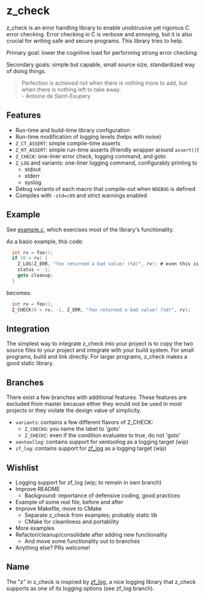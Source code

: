 # z_check
z_check is an error handling library to enable unobtrusive yet rigorous C error checking. Error
checking in C is verbose and annoying, but it is also crucial for writing safe and secure programs.
This library tries to help.

Primary goal: lower the cognitive load for performing strong error checking.

Secondary goals: simple but capable, small source size, standardized way of doing things.

>Perfection is achieved not when there is nothing more to add, but when there is nothing left to
>take away.  
>\- Antoine de Saint-Exupery


## Features
- Run-time and build-time library configuration
- Run-time modification of logging levels (helps with noise)
- `Z_CT_ASSERT`: simple compile-time asserts
- `Z_RT_ASSERT`: simple run-time asserts (friendly wrapper around `assert()`)
- `Z_CHECK`: one-liner error check, logging command, and goto
- `Z_LOG` and variants: one-liner logging command, configurably printing to
    - stdout
    - stderr
    - syslog
- Debug variants of each macro that compile-out when `NDEBUG` is defined
- Compiles with `-std=c99` and strict warnings enabled


## Example
See [example.c](examples/example.c), which exercises most of the library's
functionality.

As a basic example, this code:
```c
  int rv = foo();
  if (0 > rv) {
    Z_LOG(Z_ERR, "foo returned a bad value! (%d)", rv); # even this is non-trivial
    status = -1;
    goto cleanup;
  }
```
becomes:
```c
  int rv = foo();
  Z_CHECK(0 > rv, -1, Z_ERR, "foo returned a bad value! (%d)", rv);
```


## Integration
The simplest way to integrate z_check into your project is to copy the two source files to your
project and integrate with your build system. For small programs, build and link directly. For
larger programs, z_check makes a good static library.

## Branches
There exist a few branches with additional features. These features are excluded from master because
either they would not be used in most projects or they violate the design value of simplicity.
- `variants`: contains a few different flavors of Z_CHECK:
    - `Z_CHECKG`: you name the label to 'goto'
    - `Z_CHECKC`: even if the condition evaluates to true, do not 'goto'
- `xentoollog`: contains support for xentoollog as a logging target (wip)
- `zf_log`: contains support for [zf_log](https://github.com/wonder-mice/zf_log) as a logging target
    (wip)


## Wishlist
- Logging support for zf_log (wip; to remain in own branch)
- Improve README
  - Background: importance of defensive coding, good practices
- Example of some real file, before and after
- Improve Makefile, move to CMake
  - Separate z_check from examples; probably static lib
  - CMake for cleanliness and portability
- More examples
- Refactor/cleanup/consolidate after adding new functionality
  - And move some functionality out to branches
- Anything else? PRs welcome!


## Name
The "z" in z_check is inspired by [zf_log](https://github.com/wonder-mice/zf_log), a nice logging
library that z_check supports as one of its logging options (see zf_log branch).
